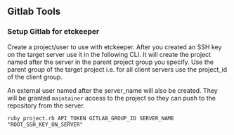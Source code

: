 ## Gitlab Tools

### Setup Gitlab for etckeeper
Create a project/user to use with etckeeper. After you created an SSH key on the target server use it in the following CLI. It will create the project named after the server in the parent project group you specify. Use the parent group of the target project i.e. for all client servers use the project_id of the client group.

An external user named after the server_name will also be created. They will be granted `maintainer` access to the project so they can push to the repository from the server.

```
ruby project.rb API_TOKEN GITLAB_GROUP_ID SERVER_NAME "ROOT_SSH_KEY_ON_SERVER"
```
